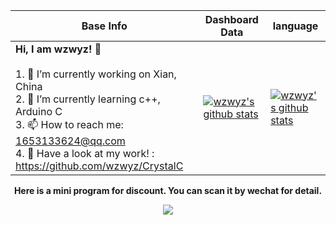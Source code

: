 |Base Info|Dashboard Data| language |
|----------------------------------------------------------------------|----------------------------------------------------------------------|----------------------------------------------------------------------|
| __Hi, I am wzwyz! 👋__<br/><br/>1. 🔭 I’m currently working on Xian, China<br/>2. 🌱 I’m currently learning c++, Arduino C<br/>3. 📫 How to reach me: 1653133624@qq.com<br/>4. 💬 Have a look at my work! : https://github.com/wzwyz/CrystalC | [![wzwyz's github stats](https://github-readme-stats.vercel.app/api?username=wzwyz&show_icons=true&theme=dracula)](https://github-readme-stats.vercel.app/api?username=wzwyz&show_icons=true&theme=dracula) | [![wzwyz's github stats](https://github-readme-stats.vercel.app/api/top-langs/?username=wzwyz&layout=compact)](https://github-readme-stats.vercel.app/api/top-langs/?username=wzwyz&layout=donut-vertical) |

<div align=center><b>Here is a mini program for discount. You can scan it by wechat for detail.</b></div>
<p align="center">
  <img src="./qr.jpg" />
</p>
